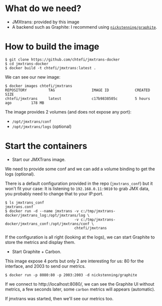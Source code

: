 # What do we need?

- JMXtrans: provided by this image
- A backend such as Graphite: I recommend using [`nickstenning/graphite`](https://github.com/nickstenning/docker-graphite).

# How to build the image

```
$ git clone https://github.com/chtefi/jmxtrans-docker
$ cd jmxtrans-docker
$ docker build -t chtefi/jmxtrans:latest .
```

We can see our new image:

```
$ docker images chtefi/jmxtrans
REPOSITORY          TAG                 IMAGE ID            CREATED             SIZE
chtefi/jmxtrans     latest              c17b9838505c        5 hours ago         178 MB
```

The image provides 2 volumes (and does not expose any port):

- `/opt/jmxtrans/conf`
- `/opt/jmxtrans/logs` (optional)

# Start the containers

- Start our JMXTrans image.

We need to provide some conf and we can add a volume binding to get the logs (optional).

There is a default configuration provided in the repo (`jmxtrans_conf`) but it won't fit your case: It is listening to `192.168.0.11:9010` to grab JMX data, you probably need to change that to your IP:port.

```
$ ls jmxtrans_conf
jmxtrans.conf
$ docker run -d --name jmxtrans -v c:/tmp/jmxtrans-docker/jmxtrans_log:/opt/jmxtrans/log \
                                -v c:/tmp/jmxtrans-docker/jmxtrans_conf:/opt/jmxtrans/conf \
                                chtefi/jmxtrans
```

If the configuration is all right (looking at the logs), we can start Graphite to store the metrics and display them.

- Start Graphite + Carbon.

This image expose 4 ports but only 2 are interesting for us: 80 for the interface, and 2003 to send our metrics.
```
$ docker run -p 8080:80 -p 2003:2003 -d nickstenning/graphite
```

If we connect to http://localhost:8080/, we can see the Graphite UI without metrics, a few seconds later, some `carbon` metrics will appears (automatic).

If jmxtrans was started, then we'll see our metrics too.



